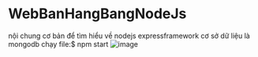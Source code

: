 # WebBanHangBangNodeJs
nội chung cơ bản để tìm hiểu về nodejs expressframework
cơ sở dữ liệu là mongodb
chạy file:$ npm start
![image](https://github.com/uykte2019/MyShopOnline/assets/50730042/15c3fb62-b701-4a66-b02e-96ae56452f22)
